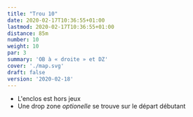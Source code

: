 ```yaml
---
title: "Trou 10"
date: 2020-02-17T10:36:55+01:00
lastmod: 2020-02-17T10:36:55+01:00
distance: 85m
number: 10
weight: 10
par: 3
summary: 'OB à « droite » et DZ'
cover: './map.svg'
draft: false
version: '2020-02-18'
---
```


- L'enclos est hors jeux
- Une drop zone _optionelle_ se trouve sur le départ débutant
